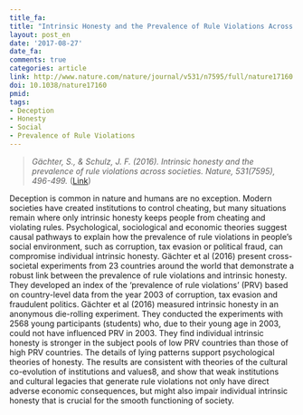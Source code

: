 ```yaml
---
title_fa: 
title: "Intrinsic Honesty and the Prevalence of Rule Violations Across Societies"
layout: post_en
date: '2017-08-27'
date_fa:
comments: true
categories: article
link: http://www.nature.com/nature/journal/v531/n7595/full/nature17160.html
doi: 10.1038/nature17160
pmid:
tags:
- Deception
- Honesty
- Social
- Prevalence of Rule Violations
---
```


> *Gächter, S., & Schulz, J. F. (2016). Intrinsic honesty and the prevalence of rule violations across societies. Nature, 531(7595), 496-499.*
([Link](http://www.nature.com/nature/journal/v531/n7595/full/nature17160.html))

Deception is common in nature and humans are no exception. Modern societies have created institutions to control cheating, but many situations remain where only intrinsic honesty keeps people from cheating and violating rules. Psychological, sociological and economic theories suggest causal pathways to explain how the prevalence of rule violations in people’s social environment, such as corruption, tax evasion or political fraud, can compromise individual intrinsic honesty. Gächter et al (2016) present cross-societal experiments from 23 countries around the world that demonstrate a robust link between the prevalence of rule violations and intrinsic honesty. They developed an index of the ‘prevalence of rule violations’ (PRV) based on country-level data from the year 2003 of corruption, tax evasion and fraudulent politics. Gächter et al (2016) measured intrinsic honesty in an anonymous die-rolling experiment. They conducted the experiments with 2568 young participants (students) who, due to their young age in 2003, could not have influenced PRV in 2003. They find individual intrinsic honesty is stronger in the subject pools of low PRV countries than those of high PRV countries. The details of lying patterns support psychological theories of honesty. The results are consistent with theories of the cultural co-evolution of institutions and values8, and show that weak institutions and cultural legacies that generate rule violations not only have direct adverse economic consequences, but might also impair individual intrinsic honesty that is crucial for the smooth functioning of society.
